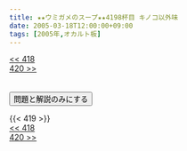 ```yaml
---
title: ★★ウミガメのスープ★★4198杯目 キノコ以外味
date: 2005-03-18T12:00:00+09:00
tags: [2005年,オカルト板]
---
```

<div class="th_left"><a href="../418"><< 418</a></div>
<div class="th_right"><a href="../420">420 >></a></div>
<br><br>
<script src="../../js/cupsoup.js"></script>
<form>
<input type="button" value="問題と解説のみにする" onClick="toggleCupsoup()">
</form>
{{< 419 >}}
<div class="th_left"><a href="../418"><< 418</a></div>
<div class="th_right"><a href="../420">420 >></a></div>